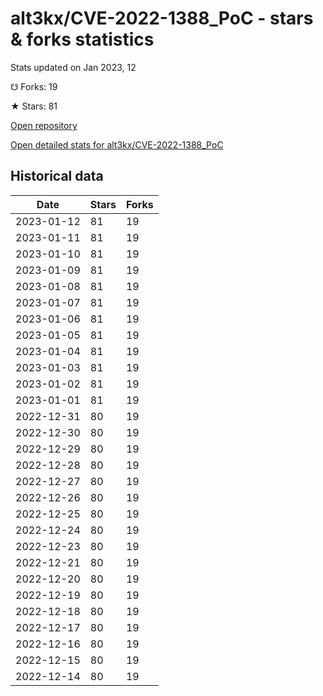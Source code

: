 # alt3kx/CVE-2022-1388_PoC - stars & forks statistics

Stats updated on Jan 2023, 12

☋ Forks: 19

★ Stars: 81

[Open repository](https://github.com/alt3kx/CVE-2022-1388_PoC)

[Open detailed stats for alt3kx/CVE-2022-1388_PoC](https://reviewgithub.com/rep/alt3kx/CVE-2022-1388_PoC)

## Historical data
| Date | Stars | Forks |
|------|-------|-------|
| 2023-01-12 | 81 | 19 | 
| 2023-01-11 | 81 | 19 | 
| 2023-01-10 | 81 | 19 | 
| 2023-01-09 | 81 | 19 | 
| 2023-01-08 | 81 | 19 | 
| 2023-01-07 | 81 | 19 | 
| 2023-01-06 | 81 | 19 | 
| 2023-01-05 | 81 | 19 | 
| 2023-01-04 | 81 | 19 | 
| 2023-01-03 | 81 | 19 | 
| 2023-01-02 | 81 | 19 | 
| 2023-01-01 | 81 | 19 | 
| 2022-12-31 | 80 | 19 | 
| 2022-12-30 | 80 | 19 | 
| 2022-12-29 | 80 | 19 | 
| 2022-12-28 | 80 | 19 | 
| 2022-12-27 | 80 | 19 | 
| 2022-12-26 | 80 | 19 | 
| 2022-12-25 | 80 | 19 | 
| 2022-12-24 | 80 | 19 | 
| 2022-12-23 | 80 | 19 | 
| 2022-12-21 | 80 | 19 | 
| 2022-12-20 | 80 | 19 | 
| 2022-12-19 | 80 | 19 | 
| 2022-12-18 | 80 | 19 | 
| 2022-12-17 | 80 | 19 | 
| 2022-12-16 | 80 | 19 | 
| 2022-12-15 | 80 | 19 | 
| 2022-12-14 | 80 | 19 | 

